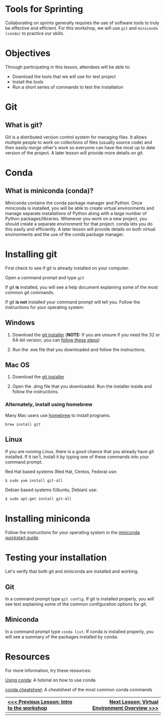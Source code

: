 # Tools for Sprinting   

Collaborating on sprints generally requires the use of software tools to truly be effective and efficient. For this workshop, we will use `git` and `miniconda (conda)` to practice our skills. 

# Objectives

Through participating in this lesson, attendees will be able to:

* Download the tools that we will use for test project
* Install the tools
* Run a short series of commands to test the installation

# Git

## What is git?
Git is a distributed version control system for managing files. It allows multiple people to work on collections of files (usually source code) and then easily *merge* other's work so everyone can have the most up to date version of the project. A later lesson will provide more details on git.

# Conda

## What is miniconda (conda)?

Miniconda contains the conda package manager and Python. Once miniconda is installed, you will be able to create virtual environments and manage separate installations of Python along with a large number of Python packages/libraries. Whenever you work on a new project, you should create a separate environment for that project. conda lets you do this easily and efficiently. A later lesson will provide details on both virtual environments and the use of the conda package manager.

# Installing git
First check to see if git is already installed on your computer.

Open a command prompt and type `git`

If git **is** installed, you will see a help document explaining some of the most common git commands.

If git **is not** installed your command prompt will tell you. Follow the instructions for your operating system:

## Windows

1. Download the [git installer](https://git-scm.com/downloads) (**NOTE:** If you are unsure if you need the 32 or 64-bit version, you can [follow these steps](https://support.microsoft.com/en-us/help/15056/windows-7-32-64-bit-faq))

3. Run the .exe file that you downloaded and follow the instructions.

## Mac OS

1. Download the [git installer](https://git-scm.com/downloads)

2. Open the .dmg file that you downloaded. Run the installer inside and follow the instructions.

### Alternately, install using homebrew

Many Mac users use [homebrew](http://brew.sh/) to install programs.

```shell
brew install git
```

## Linux

If you are running Linux, there is a good chance that you already have git installed. If it isn't, install it by typing one of these commands into your command prompt.

Red Hat based systems (Red Hat, Centos, Fedora) use:

```bash
$ sudo yum install git-all
```

Debian based systems (Ubuntu, Debian) use:

```bash
$ sudo apt-get install git-all
```

# Installing miniconda
Follow the instructions for your operating system in the [miniconda quickstart guide](http://conda.pydata.org/docs/install/quick.html).

# Testing your installation
Let's verify that both git and miniconda are installed and working.

## Git
In a command prompt type `git config`. If git is installed properly, you will see text explaining some of the common configuration options for git.

## Miniconda
In a command prompt type `conda list`. If conda is installed properly, you will see a summary of the packages installed by conda.

# Resources

For more information, try these resources:

[Using conda](http://conda.pydata.org/docs/using/index.html): A tutorial on how to use conda

[conda cheatsheet](https://conda.io/docs/_downloads/conda-cheatsheet.pdf): A cheatsheet of the most common conda commands

|[<<< Previous Lesson: Intro to the workshop](./lesson_01_intro_to_the_workshop.md)|[Next Lesson: Virtual Environment Overview >>>](./lesson_03_venv_overview.md)|
|:--|--:|
|||